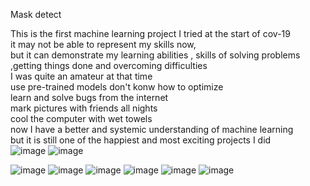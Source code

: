 Mask detect

This is the first machine learning project I tried at the start of cov-19 <br />
it may not be able to represent my skills now, <br />
but it can demonstrate my learning abilities , skills of solving problems ,getting things done and overcoming difficulties <br />
I was quite an amateur at that time <br />
use pre-trained models don't konw how to optimize<br />
learn and  solve bugs from the internet <br />
mark pictures with friends all nights<br />
cool the computer with wet towels<br />
now I have a better and systemic understanding of machine learning <br />
but it is still one of the happiest and most exciting projects I did <br />
![image](https://user-images.githubusercontent.com/54523798/109469575-2bedd280-7aa9-11eb-9f37-377a1e87fb3c.png)
![image](https://user-images.githubusercontent.com/54523798/109470716-c6024a80-7aaa-11eb-93ec-594e5461ee46.png)

![image](https://user-images.githubusercontent.com/54523798/109469620-3dcf7580-7aa9-11eb-80da-23be536dd009.png)
![image](https://user-images.githubusercontent.com/54523798/109469651-44f68380-7aa9-11eb-80db-8022eaac1239.png)
![image](https://user-images.githubusercontent.com/54523798/109469975-bd5d4480-7aa9-11eb-9abe-bc2af2e523e4.png)
![image](https://user-images.githubusercontent.com/54523798/109470026-cfd77e00-7aa9-11eb-9eb6-0c5291f58df7.png)
![image](https://user-images.githubusercontent.com/54523798/109470051-d82fb900-7aa9-11eb-9b64-95e0b04b25dc.png)
![image](https://user-images.githubusercontent.com/54523798/109470120-f3022d80-7aa9-11eb-9efe-a1b413dfddb4.png)
